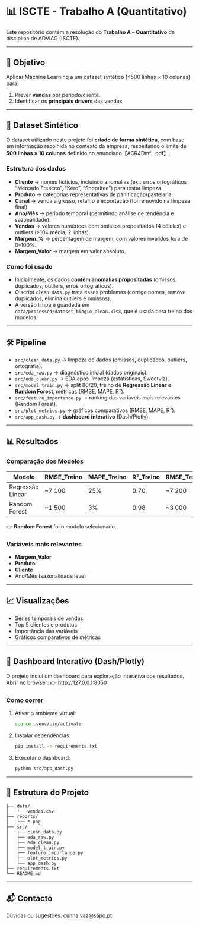 # 📊 ISCTE - Trabalho A (Quantitativo)

Este repositório contém a resolução do **Trabalho A – Quantitativo** da disciplina de ADVIAG (ISCTE).

---

## 🎯 Objetivo
Aplicar Machine Learning a um dataset sintético (≤500 linhas × 10 colunas) para:
1. Prever **vendas** por período/cliente.  
2. Identificar os **principais drivers** das vendas.  

---

## 📂 Dataset Sintético

O dataset utilizado neste projeto foi **criado de forma sintética**, com base em informação recolhida no contexto da empresa, respeitando o limite de **500 linhas × 10 colunas** definido no enunciado【ACR4Dmf…pdf】.

### Estrutura dos dados
- **Cliente** → nomes fictícios, incluindo anomalias (ex.: erros ortográficos “Mercado Frescco”, “Kéro”, “Shopritee”) para testar limpeza.  
- **Produto** → categorias representativas de panificação/pastelaria.  
- **Canal** → venda a grosso, retalho e exportação (foi removido na limpeza final).  
- **Ano/Mês** → período temporal (permitindo análise de tendência e sazonalidade).  
- **Vendas** → valores numéricos com omissos propositados (4 células) e outliers (>10× média, 2 linhas).  
- **Margem_%** → percentagem de margem, com valores inválidos fora de 0–100%.  
- **Margem_Valor** → margem em valor absoluto.  

### Como foi usado
- Inicialmente, os dados **contêm anomalias propositadas** (omissos, duplicados, outliers, erros ortográficos).  
- O script `clean_data.py` trata esses problemas (corrige nomes, remove duplicados, elimina outliers e omissos).  
- A versão limpa é guardada em `data/processed/dataset_biagio_clean.xlsx`, que é usada para treino dos modelos.

---

## 🛠️ Pipeline

- `src/clean_data.py` → limpeza de dados (omissos, duplicados, outliers, ortografia).  
- `src/eda_raw.py` → diagnóstico inicial (dados originais).  
- `src/eda_clean.py` → EDA após limpeza (estatísticas, Sweetviz).  
- `src/model_train.py` → split 80/20, treino de **Regressão Linear** e **Random Forest**, métricas (RMSE, MAPE, R²).  
- `src/feature_importance.py` → ranking das variáveis mais relevantes (Random Forest).  
- `src/plot_metrics.py` → gráficos comparativos (RMSE, MAPE, R²).  
- `src/app_dash.py` → **dashboard interativo** (Dash/Plotly).  

---

## 📊 Resultados

### Comparação dos Modelos
| Modelo            | RMSE_Treino | MAPE_Treino | R²_Treino | RMSE_Teste | MAPE_Teste | R²_Teste |
|-------------------|-------------|-------------|-----------|------------|------------|----------|
| Regressão Linear  | ~7 100      | 25%         | 0.70      | ~7 200     | 26%        | 0.70     |
| Random Forest     | ~1 500      | 3%          | 0.98      | ~3 000     | 7%         | 0.93     |

👉 **Random Forest** foi o modelo selecionado.

### Variáveis mais relevantes
- **Margem_Valor**  
- **Produto**  
- **Cliente**  
- Ano/Mês (sazonalidade leve)  

---

## 📈 Visualizações

- Séries temporais de vendas  
- Top 5 clientes e produtos  
- Importância das variáveis  
- Gráficos comparativos de métricas  
 
---

## 🧭 Dashboard Interativo (Dash/Plotly)

O projeto inclui um dashboard para exploração interativa dos resultados.
Abrir no browser:
👉 http://127.0.0.1:8050

### Como correr
1. Ativar o ambiente virtual:
   ```bash
   source .venv/bin/activate
   ```
2. Instalar dependências:
   ```bash
   pip install -r requirements.txt
   ```
3. Executar o dashboard:
   ```bash
   python src/app_dash.py
   ```

---

## 📂 Estrutura do Projeto

```
├── data/
│   └── vendas.csv
├── reports/
│   └── *.png
├── src/
│   ├── clean_data.py
│   ├── eda_raw.py
│   ├── eda_clean.py
│   ├── model_train.py
│   ├── feature_importance.py
│   ├── plot_metrics.py
│   └── app_dash.py
├── requirements.txt
└── README.md
```

---

## 📬 Contacto

Dúvidas ou sugestões: [cunha.vaz@sapo.pt](mailto:cunha.vaz.pt)
